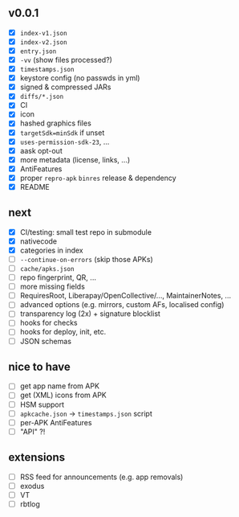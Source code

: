 ## v0.0.1

* [x] `index-v1.json`
* [x] `index-v2.json`
* [x] `entry.json`
* [x] `-vv` (show files processed?)
* [x] `timestamps.json`
* [x] keystore config (no passwds in yml)
* [x] signed & compressed JARs
* [x] `diffs/*.json`
* [x] CI
* [x] icon
* [x] hashed graphics files
* [x] `targetSdk=minSdk` if unset
* [x] `uses-permission-sdk-23`, ...
* [x] aask opt-out
* [x] more metadata (license, links, ...)
* [x] AntiFeatures
* [x] proper `repro-apk` `binres` release & dependency
* [x] README

## next

* [x] CI/testing: small test repo in submodule
* [x] nativecode
* [x] categories in index
* [ ] `--continue-on-errors` (skip those APKs)
* [ ] `cache/apks.json`
* [ ] repo fingerprint, QR, ...
* [ ] more missing fields
* [ ] RequiresRoot, Liberapay/OpenCollective/..., MaintainerNotes, ...
* [ ] advanced options (e.g. mirrors, custom AFs, localised config)
* [ ] transparency log (2x) + signature blocklist
* [ ] hooks for checks
* [ ] hooks for deploy, init, etc.
* [ ] JSON schemas

## nice to have

* [ ] get app name from APK
* [ ] get (XML) icons from APK
* [ ] HSM support
* [ ] `apkcache.json` -> `timestamps.json` script
* [ ] per-APK AntiFeatures
* [ ] "API" ?!

## extensions

* [ ] RSS feed for announcements (e.g. app removals)
* [ ] exodus
* [ ] VT
* [ ] rbtlog
